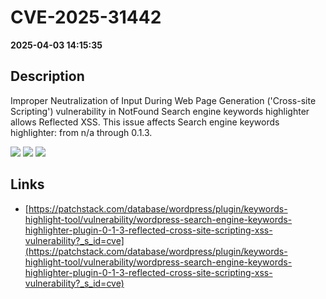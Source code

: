 # CVE-2025-31442

**2025-04-03 14:15:35**

## Description
Improper Neutralization of Input During Web Page Generation ('Cross-site Scripting') vulnerability in NotFound Search engine keywords highlighter allows Reflected XSS. This issue affects Search engine keywords highlighter: from n/a through 0.1.3.

![](https://img.shields.io/static/v1?label=Score&message=7.1&color=red)
![](https://img.shields.io/static/v1?label=Severity&message=HIGH&color=red)
![](https://img.shields.io/static/v1?label=CWE&message=XSS&color=green)

## Links
- [https://patchstack.com/database/wordpress/plugin/keywords-highlight-tool/vulnerability/wordpress-search-engine-keywords-highlighter-plugin-0-1-3-reflected-cross-site-scripting-xss-vulnerability?_s_id=cve](https://patchstack.com/database/wordpress/plugin/keywords-highlight-tool/vulnerability/wordpress-search-engine-keywords-highlighter-plugin-0-1-3-reflected-cross-site-scripting-xss-vulnerability?_s_id=cve)
